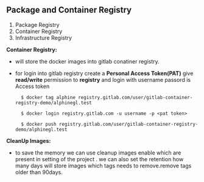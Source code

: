 ## **Package and Container Registry**
1. Package Registry
2. Container Registry
3. Infrastructure Registry

**Container Registry:**
* will store the docker images into gitlab conatiner registry.
* for login into gitlab registry create a **Personal Access Token(PAT)** give **read/write** permission to **registry** and login with username passord is Access token

        $ docker tag alphine registry.gitlab.com/user/gitlab-container-registry-demo/alphinegl.test

        $ docker login registry.gitlab.com -u username -p <pat token>

        $ docker push registry.gitlab.com/user/gitlab-container-registry-demo/alphinegl.test
        
**CleanUp Images:**
* to save the memory we can use cleanup images enable which are present in setting of the project . we can also set the retention how many days will store images which tags needs to remove.remove tags older than 90days.